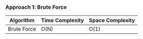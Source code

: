 ### Approach 1: Brute Force

| Algorithm              | Time Complexity          | Space Complexity  |
|----------------------- | ------------------------ | ----------------- |
| Brute Force            | O(N)                     | O(1)              |



